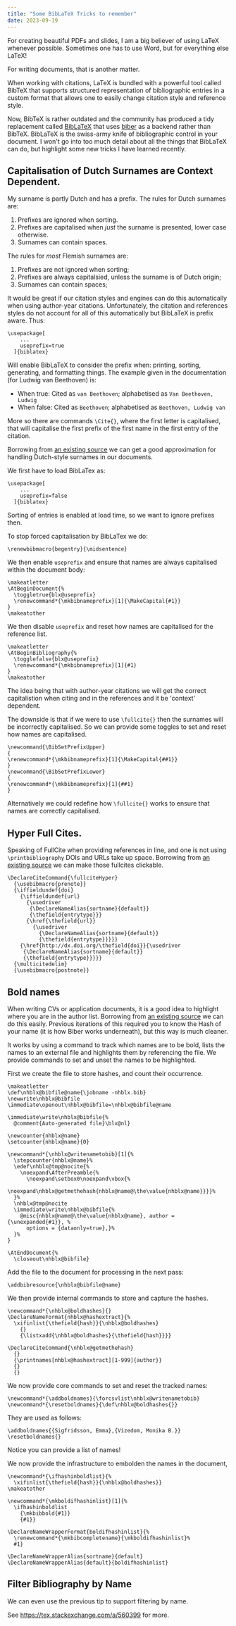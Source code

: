 ```yaml
---
title: "Some BibLaTeX Tricks to remember"
date: 2023-09-19
---
```


For creating beautiful PDFs and slides, I am a big believer of using LaTeX whenever possible.
Sometimes one has to use Word, but for everything else LaTeX!

For writing documents, that is another matter.

When working with citations, LaTeX is bundled with a powerful tool called BibTeX that supports structured representation of bibliographic entries in a custom format that allows one to easily change citation style and reference style.

Now, BibTeX is rather outdated and the community has produced a tidy replacement called [BibLaTeX](https://texdoc.org/serve/biblatex.pdf/0) that uses [biber](https://texdoc.org/serve/biber.pdf/0) as a backend rather than BibTeX.
BibLaTeX is the swiss-army knife of bibliographic control in your document.
I won't go into too much detail about all the things that BibLaTeX can do, but highlight some new tricks I have learned recently.

## Capitalisation of Dutch Surnames are Context Dependent.

My surname is partly Dutch and has a prefix.
The rules for Dutch surnames are:

1. Prefixes are ignored when sorting.
2. Prefixes are capitalised when _just_ the surname is presented, lower case otherwise.
3. Surnames can contain spaces.

The rules for _most_ Flemish surnames are:

1. Prefixes are not ignored when sorting;
2. Prefixes are always capitalsied, unless the surname is of Dutch origin;
3. Surnames can contain spaces;

It would be great if our citation styles and engines can do this automatically when using author-year citations.
Unfortunately, the citation and references styles do not account for all of this automatically but BibLaTeX is prefix aware.
Thus:

```
\usepackage[
    ...
    useprefix=true
  ]{biblatex}
```

Will enable BibLaTeX to consider the prefix when: printing, sorting, generating, and formatting things.
The example given in the documentation (for Ludwig van Beethoven) is:

+ When true: Cited as `van Beethoven`; alphabetised as `Van Beethoven, Ludwig`
+ When false: Cited as `Beethoven`; alphabetised as `Beethoven, Ludwig van`

More so there are commands `\Cite{}`, where the first letter is capitalised, that will capitalise the first prefix of the first name in the first entry of the citation.

Borrowing from [an existing source](https://tex.stackexchange.com/a/23397) we can get a good approximation for handling Dutch-style surnames in our documents.

We first have to load BibLaTex as:

```
\usepackage[
    ...
    useprefix=false
  ]{biblatex}
```

Sorting of entries is enabled at load time, so we want to ignore prefixes then.

To stop forced capitalisation by BibLaTex we do:

```
\renewbibmacro{begentry}{\midsentence}
```

We then enable `useprefix` and ensure that names are always capitalised within the document body:

```
\makeatletter
\AtBeginDocument{%
  \toggletrue{blx@useprefix}
  \renewcommand*{\mkbibnameprefix}[1]{\MakeCapital{#1}}
}
\makeatother
```

We then disable `useprefix` and reset how names are capitalised for the reference list.

```
\makeatletter
\AtBeginBibliography{%
  \togglefalse{blx@useprefix}
  \renewcommand*{\mkbibnameprefix}[1]{#1}
}
\makeatother
```

The idea being that with author-year citations we will get the correct capitalistion when citing and in the references and it be 'context' dependent.

The downside is that if we were to use `\fullcite{}` then the surnames will be incorrectly capitalised.
So we can provide some toggles to set and reset how names are capitalised.

```
\newcommand{\BibSetPrefixUpper}
{
\renewcommand*{\mkbibnameprefix}[1]{\MakeCapital{##1}}
}
\newcommand{\BibSetPrefixLower}
{
\renewcommand*{\mkbibnameprefix}[1]{##1}
}
```

Alternatively we could redefine how `\fullcite{}` works to ensure that names are correctly capitalised.

## Hyper Full Cites.

Speaking of FullCite when providing references in line, and one is not using `\printbibliography` DOIs and URLs take up space.
Borrowing from [an existing source](https://9to5science.com/biblatex-how-to-make-fullcite-a-clickable-link) we can make those fullcites clickable.

```
\DeclareCiteCommand{\fullciteHyper}
  {\usebibmacro{prenote}}
  {\iffieldundef{doi}
    {\iffieldundef{url}
      {\usedriver
       {\DeclareNameAlias{sortname}{default}}
       {\thefield{entrytype}}}
      {\href{\thefield{url}}
        {\usedriver
          {\DeclareNameAlias{sortname}{default}}
          {\thefield{entrytype}}}}}
    {\href{http://dx.doi.org/\thefield{doi}}{\usedriver
     {\DeclareNameAlias{sortname}{default}}
     {\thefield{entrytype}}}}}
  {\multicitedelim}
  {\usebibmacro{postnote}}
```

## Bold names

When writing CVs or application documents, it is a good idea to highlight where you are in the author list.
Borrowing from [an existing source](https://tex.stackexchange.com/a/416416) we can do this easily.
Previous iterations of this required you to know the Hash of your name (it is how Biber works underneath), but this way is much cleaner.

It works by using a command to track which names are to be bold, lists the names to an external file and highlights them by referencing the file.
We provide commands to set and unset the names to be highlighted.


First we create the file to store hashes, and count their occurrence.

```
\makeatletter
\def\nhblx@bibfile@name{\jobname -nhblx.bib}
\newwrite\nhblx@bibfile
\immediate\openout\nhblx@bibfile=\nhblx@bibfile@name

\immediate\write\nhblx@bibfile{%
  @comment{Auto-generated file}\blx@nl}

\newcounter{nhblx@name}
\setcounter{nhblx@name}{0}

\newcommand*{\nhblx@writenametobib}[1]{%
  \stepcounter{nhblx@name}%
  \edef\nhblx@tmp@nocite{%
    \noexpand\AfterPreamble{%
      \noexpand\setbox0\noexpand\vbox{%
        \noexpand\nhblx@getmethehash{nhblx@name@\the\value{nhblx@name}}}}%
  }%
  \nhblx@tmp@nocite
  \immediate\write\nhblx@bibfile{%
    @misc{nhblx@name@\the\value{nhblx@name}, author = {\unexpanded{#1}}, %
      options = {dataonly=true},}%
  }%
}

\AtEndDocument{%
  \closeout\nhblx@bibfile}
```

Add the file to the document for processing in the next pass:

```
\addbibresource{\nhblx@bibfile@name}
```

We then provide internal commands to store and capture the hashes.

```
\newcommand*{\nhblx@boldhashes}{}
\DeclareNameFormat{nhblx@hashextract}{%
  \xifinlist{\thefield{hash}}{\nhblx@boldhashes}
    {}
    {\listxadd{\nhblx@boldhashes}{\thefield{hash}}}}

\DeclareCiteCommand{\nhblx@getmethehash}
  {}
  {\printnames[nhblx@hashextract][1-999]{author}}
  {}
  {}
```

We now provide core commands to set and reset the tracked names:


```
\newcommand*{\addboldnames}{\forcsvlist\nhblx@writenametobib}
\newcommand*{\resetboldnames}{\def\nhblx@boldhashes{}}
```

They are used as follows:

```
\addboldnames{{Sigfridsson, Emma},{Vizedom, Monika B.}}
\resetboldnames{}
```

Notice you can provide a list of names!

We now provide the infrastructure to embolden the names in the document,

```
\newcommand*{\ifhashinboldlist}{%
  \xifinlist{\thefield{hash}}{\nhblx@boldhashes}}
\makeatother

\newcommand*{\mkboldifhashinlist}[1]{%
  \ifhashinboldlist
    {\mkbibbold{#1}}
    {#1}}

\DeclareNameWrapperFormat{boldifhashinlist}{%
  \renewcommand*{\mkbibcompletename}{\mkboldifhashinlist}%
  #1}

\DeclareNameWrapperAlias{sortname}{default}
\DeclareNameWrapperAlias{default}{boldifhashinlist}
```

## Filter Bibliography by Name

We can even use the previous tip to support filtering by name.

See https://tex.stackexchange.com/a/560399 for more.
